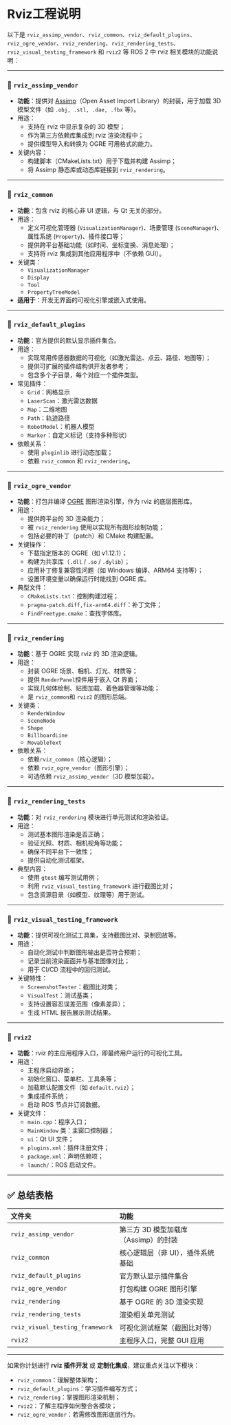 # Rviz工程说明

以下是 `rviz_assimp_vendor`、`rviz_common`、`rviz_default_plugins`、`rviz_ogre_vendor`、`rviz_rendering`、`rviz_rendering_tests`、`rviz_visual_testing_framework` 和 `rviz2` 等 ROS 2 中 rviz 相关模块的功能说明：

------

### 📁 `rviz_assimp_vendor`

- **功能**：提供对 [Assimp](https://github.com/assimp/assimp)（Open Asset Import Library）的封装，用于加载 3D 模型文件（如 `.obj, .stl, .dae, .fbx` 等）。
- 用途：
  - 支持在 rviz 中显示复杂的 3D 模型；
  - 作为第三方依赖库集成到 rviz 渲染流程中；
  - 提供模型导入和转换为 OGRE 可用格式的能力。
- 关键内容：
  - 构建脚本（CMakeLists.txt）用于下载并构建 Assimp；
  - 将 Assimp 静态库或动态库链接到 `rviz_rendering`。

------

### 📁 `rviz_common`

- **功能**：包含 rviz 的核心非 UI 逻辑，与 Qt 无关的部分。
- 用途：
  - 定义可视化管理器 (`VisualizationManager`)、场景管理 (`SceneManager`)、属性系统 (`Property`)、插件接口等；
  - 提供跨平台基础功能（如时间、坐标变换、消息处理）；
  - 支持将 rviz 集成到其他应用程序中（不依赖 GUI）。
- 关键类：
  - `VisualizationManager`
  - `Display`
  - `Tool`
  - `PropertyTreeModel`
- **适用于**：开发无界面的可视化引擎或嵌入式使用。

------

### 📁 `rviz_default_plugins`

- **功能**：官方提供的默认显示插件集合。
- 用途：
  - 实现常用传感器数据的可视化（如激光雷达、点云、路径、地图等）；
  - 提供可扩展的插件结构供开发者参考；
  - 包含多个子目录，每个对应一个插件类型。
- 常见插件：
  - `Grid`：网格显示
  - `LaserScan`：激光雷达数据
  - `Map`：二维地图
  - `Path`：轨迹路径
  - `RobotModel`：机器人模型
  - `Marker`：自定义标记（支持多种形状）
- 依赖关系：
  - 使用 `pluginlib` 进行动态加载；
  - 依赖 `rviz_common` 和 `rviz_rendering`。

------

### 📁 `rviz_ogre_vendor`

- **功能**：打包并编译 [OGRE](https://github.com/OGRECave/ogre) 图形渲染引擎，作为 rviz 的底层图形库。
- 用途：
  - 提供跨平台的 3D 渲染能力；
  - 被 `rviz_rendering` 使用以实现所有图形绘制功能；
  - 包括必要的补丁（patch）和 CMake 构建配置。
- 关键操作：
  - 下载指定版本的 OGRE（如 v1.12.1）；
  - 构建为共享库（`.dll` / `.so` / `.dylib`）；
  - 应用补丁修复兼容性问题（如 Windows 编译、ARM64 支持等）；
  - 设置环境变量以确保运行时能找到 OGRE 库。
- 典型文件：
  - `CMakeLists.txt`：控制构建过程；
  - `pragma-patch.diff,fix-arm64.diff`：补丁文件；
  - `FindFreetype.cmake`：查找字体库。

------

### 📁 `rviz_rendering`

- **功能**：基于 OGRE 实现 rviz 的 3D 渲染逻辑。
- 用途：
  - 封装 OGRE 场景、相机、灯光、材质等；
  - 提供 `RenderPanel`控件用于嵌入 Qt 界面；
  - 实现几何体绘制、贴图加载、着色器管理等功能；
  - 是 `rviz_common`和 `rviz2` 的图形后端。
- 关键类：
  - `RenderWindow`
  - `SceneNode`
  - `Shape`
  - `BillboardLine`
  - `MovableText`
- 依赖关系：
  - 依赖`rviz_common`（核心逻辑）；
  - 依赖 `rviz_ogre_vendor`（图形引擎）；
  - 可选依赖 `rviz_assimp_vendor`（3D 模型加载）。

------

### 📁 `rviz_rendering_tests`

- **功能**：对 `rviz_rendering` 模块进行单元测试和渲染验证。
- 用途：
  - 测试基本图形渲染是否正确；
  - 验证光照、材质、相机视角等功能；
  - 确保不同平台下一致性；
  - 提供自动化测试框架。
- 典型内容：
  - 使用 `gtest` 编写测试用例；
  - 利用 `rviz_visual_testing_framework` 进行截图比对；
  - 包含资源目录（如模型、纹理等）用于测试。

------

### 📁 `rviz_visual_testing_framework`

- **功能**：提供可视化测试工具集，支持截图比对、录制回放等。
- 用途：
  - 自动化测试中判断图形输出是否符合预期；
  - 记录当前渲染画面并与基准图像对比；
  - 用于 CI/CD 流程中的回归测试。
- 关键特性：
  - `ScreenshotTester`：截图比对类；
  - `VisualTest`：测试基类；
  - 支持设置容忍误差范围（像素差异）；
  - 生成 HTML 报告展示测试结果。

------

### 📁 `rviz2`

- **功能**：rviz 的主应用程序入口，即最终用户运行的可视化工具。
- 用途：
  - 主程序启动界面；
  - 初始化窗口、菜单栏、工具条等；
  - 加载默认配置文件（如 `default.rviz`）；
  - 集成插件系统；
  - 启动 ROS 节点并订阅数据。
- 关键文件：
  - `main.cpp`：程序入口；
  - `MainWindow` 类：主窗口控制器；
  - `ui`：Qt UI 文件；
  - `plugins.xml`：插件注册文件；
  - `package.xml`：声明依赖项；
  - `launch/`：ROS 启动文件。

------

## ✅ 总结表格

| 文件夹                          | 功能                                 |
| :------------------------------ | :----------------------------------- |
| `rviz_assimp_vendor`            | 第三方 3D 模型加载库（Assimp）的封装 |
| `rviz_common`                   | 核心逻辑层（非 UI），插件系统基础    |
| `rviz_default_plugins`          | 官方默认显示插件集合                 |
| `rviz_ogre_vendor`              | 打包构建 OGRE 图形引擎               |
| `rviz_rendering`                | 基于 OGRE 的 3D 渲染实现             |
| `rviz_rendering_tests`          | 渲染相关单元测试                     |
| `rviz_visual_testing_framework` | 可视化测试框架（截图比对等）         |
| `rviz2`                         | 主程序入口，完整 GUI 应用            |

------

如果你计划进行 **rviz 插件开发** 或 **定制化集成**，建议重点关注以下模块：

- `rviz_common`：理解整体架构；
- `rviz_default_plugins`：学习插件编写方式；
- `rviz_rendering`：掌握图形渲染机制；
- `rviz2`：了解主程序如何整合各模块；
- `rviz_ogre_vendor`：若需修改图形底层行为。